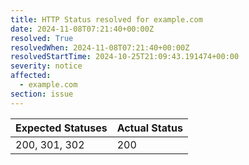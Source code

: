 ```yaml
---
title: HTTP Status resolved for example.com
date: 2024-11-08T07:21:40+00:00Z
resolved: True
resolvedWhen: 2024-11-08T07:21:40+00:00Z
resolvedStartTime: 2024-10-25T21:09:43.191474+00:00
severity: notice
affected:
  - example.com
section: issue
---
```


| Expected Statuses | Actual Status  |
|-------------------|----------------|
| 200, 301, 302 | 200 |
